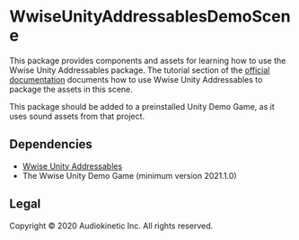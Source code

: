 # WwiseUnityAddressablesDemoScene

This package provides components and assets for learning how to use the Wwise Unity Addressables package. 
The tutorial section of the [official documentation](https://www.audiokinetic.com/library/edge/?source=Unity&id=pg_addressables.html) documents how to use Wwise Unity Addressables to package the assets in this scene.

This package should be added to a preinstalled Unity Demo Game, as it uses sound assets from that project.

## Dependencies
* [Wwise Unity Addressables](https://github.com/audiokinetic/WwiseUnityAddressables)
* The Wwise Unity Demo Game (minimum version 2021.1.0)


## Legal
Copyright © 2020 Audiokinetic Inc. All rights reserved.
